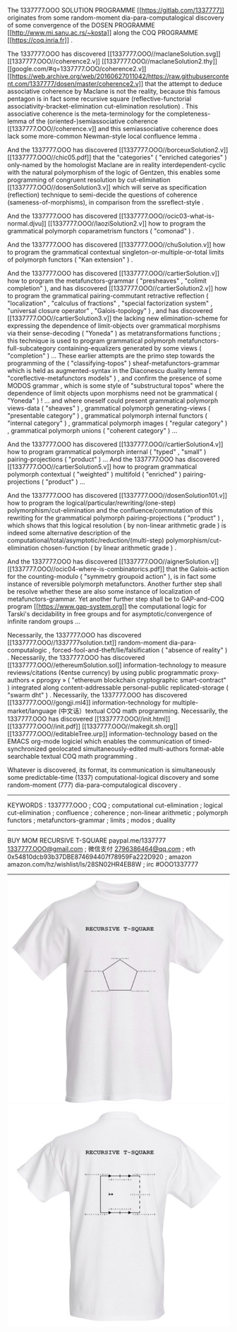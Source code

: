 The 1337777.OOO SOLUTION PROGRAMME [[https://gitlab.com/1337777]] originates from some random-moment dia-para-computalogical discovery of some convergence of the DOSEN PROGRAMME [[http://www.mi.sanu.ac.rs/~kosta]] along the COQ PROGRAMME [[https://coq.inria.fr]] .

The 1337777.OOO has discovered [[1337777.OOO//maclaneSolution.svg]] [[1337777.OOO//coherence2.v]] [[1337777.OOO//maclaneSolution2.thy]] [[google.com/#q=1337777.OOO/coherence2.v]] [[https://web.archive.org/web/20160627011042/https://raw.githubusercontent.com/1337777/dosen/master/coherence2.v]] that the attempt to deduce associative coherence by Maclane is not the reality, because this famous pentagon is in fact some recursive square (reflective-functorial associativity-bracket-elimination cut-elimination resolution) . This associative coherence is the meta-terminology for the completeness-lemma of the (oriented-)semiassociative coherence [[1337777.OOO//coherence.v]] and this semiassociative coherence does lack some more-common Newman-style local confluence lemma .

And the 1337777.OOO has discovered [[1337777.OOO//borceuxSolution2.v]] [[1337777.OOO//chic05.pdf]] that the "categories" ( "enriched categories" ) only-named by the homologist Maclane are in reality interdependent-cyclic with the natural polymorphism of the logic of Gentzen, this enables some programming of congruent resolution by cut-elimination [[1337777.OOO//dosenSolution3.v]] which will serve as specification (reflection) technique to semi-decide the questions of coherence (sameness-of-morphisms), in comparison from the ssreflect-style .

And the 1337777.OOO has discovered [[1337777.OOO//ocic03-what-is-normal.djvu]] [[1337777.OOO//laoziSolution2.v]] how to program the grammatical polymorph coparametrism functors ( "comonad" ) .

And the 1337777.OOO has discovered [[1337777.OOO//chuSolution.v]] how to program the grammatical contextual singleton-or-multiple-or-total limits of polymorph functors ( "Kan extension" ) .

And the 1337777.OOO has discovered [[1337777.OOO//cartierSolution.v]] how to program the metafunctors-grammar ( "presheaves" , "colimit completion" ), and has discovered [[1337777.OOO//cartierSolution2.v]] how to program the grammatical pairing-commutant retractive reflection ( "localization" , "calculus of fractions" , "special factorization system" , "universal closure operator" , "Galois-topology" ) , and has discovered [[1337777.OOO//cartierSolution3.v]] the lacking new elimination-scheme for expressing the dependence of limit-objects over grammatical morphisms via their sense-decoding ( "Yoneda" ) as metatransformations functions ; this technique is used to program grammatical polymorph metafunctors-full-subcategory containing-equalizers generated by some views ( "completion" ) ... These earlier attempts are the primo step towards the programming of the ( "classifying-topos" ) sheaf-metafunctors-grammar which is held as augmented-syntax in the Diaconescu duality lemma ( "coreflective-metafunctors models" ) , and confirm the presence of some MODOS grammar , which is some style of "substructural topos" where the dependence of limit objects upon morphisms need not be grammatical ( "Yoneda" ) ! ... and where oneself could present grammatical polymorph views-data ( "sheaves" ) , grammatical polymorph generating-views ( "presentable category" ) , grammatical polymorph internal functors ( "internal category" ) , grammatical polymorph images ( "regular category" ) , grammatical polymorph unions ( "coherent category" ) ...

And the 1337777.OOO has discovered [[1337777.OOO//cartierSolution4.v]] how to program grammatical polymorph internal ( "typed" , "small" ) pairing-projections ( "product" ) ... And the 1337777.OOO has discovered [[1337777.OOO//cartierSolution5.v]] how to program grammatical polymorph contextual ( "weighted" ) multifold ( "enriched" ) pairing-projections ( "product" ) ...

And the 1337777.OOO has discovered [[1337777.OOO//dosenSolution101.v]] how to program the logical/particular/rewriting/(one-step) polymorphism/cut-elimination and the confluence/commutation of this rewriting for the grammatical polymorph pairing-projections ( "product" ) , which shows that this logical resolution ( by non-linear arithmetic grade ) is indeed some alternative description of the computational/total/asymptotic/reduction/(multi-step) polymorphism/cut-elimination chosen-function ( by linear arithmetic grade ) .

And the 1337777.OOO has discovered [[1337777.OOO//aignerSolution.v]] [[1337777.OOO//ocic04-where-is-combinatorics.pdf]] that the Galois-action for the counting-modulo ( "symmetry groupoid action" ), is in fact some instance of reversible polymorph metafunctors. Another further step shall be resolve whether these are also some instance of localization of metafunctors-grammar. Yet another further step shall be to GAP-and-COQ program [[https://www.gap-system.org]] the computational logic for Tarski's decidability in free groups and for asymptotic/convergence of infinite random groups ...

Necessarily, the 1337777.OOO has discovered [[1337777.OOO//1337777solution.txt]] random-moment dia-para-computalogic , forced-fool-and-theft/lie/falsification ( "absence of reality" ) . Necessarily, the 1337777.OOO has discovered [[1337777.OOO//ethereumSolution.sol]] information-technology to measure reviews/citations (¢entse currency) by using public programmatic proxy-authors « pprogxy » ( "ethereum blockchain cryptographic smart-contract" ) integrated along content-addressable personal-public replicated-storage ( "swarm dht" ) . Necessarily, the 1337777.OOO has discovered [[1337777.OOO//gongji.ml4]] information-technology for multiple-market/language (中文话）textual COQ math programming. Necessarily, the 1337777.OOO has discovered [[1337777.OOO//init.html]] [[1337777.OOO//init.pdf]] [[1337777.OOO//makegit.sh.org]] [[1337777.OOO//editableTree.urp]] information-technology based on the EMACS org-mode logiciel which enables the communication of timed-synchronized geolocated simultaneously-edited multi-authors format-able searchable textual COQ math programming .

Whatever is discovered, its format, its communication is simultaneously some predictable-time (1337) computational-logical discovery and some random-moment (777) dia-para-computalogical discovery .

-----

KEYWORDS : 1337777.OOO ; COQ ; computational cut-elimination ; logical cut-elimination ; confluence ; coherence ; non-linear arithmetic ; polymorph functors ; metafunctors-grammar ; limits ; modos ; duality

-----

BUY MOM RECURSIVE T-SQUARE paypal.me/1337777 1337777.OOO@gmail.com ; 微信支付 2796386464@qq.com ; eth 0x54810dcb93b37DBE874694407f78959Fa222D920 ; amazon amazon.com/hz/wishlist/ls/28SN02HR4EB8W ; irc #OOO1337777

-----

[![BUY MOM RECURSIVE T-SQUARE paypal.me/1337777](./recursive_t-square_front.png "BUY MOM RECURSIVE T-SQUARE paypal.me/1337777")](https://paypal.me/1337777) [![BUY MOM RECURSIVE T-SQUARE paypal.me/1337777](./recursive_t-square_back.png "BUY MOM RECURSIVE T-SQUARE paypal.me/1337777")](https://paypal.me/1337777)

